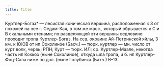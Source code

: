 ```yaml
---
title: Title
---
```


Куртлер-Богаз* — лесистая коническая вершина, расположенная к З от похожей на
нее г. Седам-Кая, в том же масс., который обрывается к С и В скальными стенами;
по разделяющей эти вершины седловине проходит тропа Куртлер-Богаз. На сев.
окраине Ай-Петринской яйлы, 3 км. к ЮЮВ от нп Соколиное (Бахч.) — тюрк. куртлер
— мн. число от курт волк, червь; РПН; Курт — тюрк. ИЛ; ср. Куртлер-Маале,
некогда часть нп Коккоз (ныне Соколиное), откуда шла тропа, и б. нп
Куртлер-Фоц-Сала ниже по дол. (ныне Голубинка (Бахч.) В–13.
